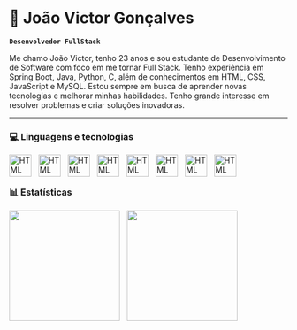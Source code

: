 # 🤖 João Victor Gonçalves

**`Desenvolvedor FullStack`**


Me chamo João Victor, tenho 23 anos e sou estudante de Desenvolvimento de Software com foco em me tornar Full Stack. Tenho experiência em Spring Boot, Java, Python, C, além de conhecimentos em HTML, CSS, JavaScript e MySQL. Estou sempre em busca de aprender novas tecnologias e melhorar minhas habilidades. Tenho grande interesse em resolver problemas e criar soluções inovadoras.

<hr>

### 💻 Linguagens e tecnologias 


<img
    align="left" 
    alt="HTML"
    title="HTML" 
    width="40px" 
    style="padding-right: 10px;"
    src="https://cdn.jsdelivr.net/gh/devicons/devicon@latest/icons/java/java-original.svg" 
 />

 
<img
    align="left" 
    alt="HTML"
    title="HTML" 
    width="40px" 
    style="padding-right: 10px;"
    src="https://cdn.jsdelivr.net/gh/devicons/devicon@latest/icons/javascript/javascript-original.svg"
  />


<img
    align="left" 
    alt="HTML"
    title="HTML" 
    width="40px" 
    style="padding-right: 10px;"
    src="https://cdn.jsdelivr.net/gh/devicons/devicon@latest/icons/html5/html5-original.svg" 
 />

<img 
    align="left" 
    alt="HTML"
    title="HTML" 
    width="40px" 
    style="padding-right: 10px;"
    src="https://cdn.jsdelivr.net/gh/devicons/devicon@latest/icons/css3/css3-original.svg" 
/>
 
<img
    align="left" 
    alt="HTML"
    title="HTML" 
    width="40px" 
    style="padding-right: 10px;"
    src="https://cdn.jsdelivr.net/gh/devicons/devicon@latest/icons/python/python-original.svg"
  />


<img
    align="left" 
    alt="HTML"
    title="HTML" 
    width="40px" 
    style="padding-right: 10px;"
    src="https://cdn.jsdelivr.net/gh/devicons/devicon@latest/icons/mysql/mysql-original.svg" 
 />

 
<img
    align="left" 
    alt="HTML"
    title="HTML" 
    width="40px" 
    style="padding-right: 10px;"
    src="https://cdn.jsdelivr.net/gh/devicons/devicon@latest/icons/spring/spring-original.svg"
  />

<img 
    align="left" 
    alt="HTML"
    title="HTML" 
    width="40px" 
    style="padding-right: 10px;"
    src="https://cdn.jsdelivr.net/gh/devicons/devicon@latest/icons/git/git-original.svg" 
/>

<br>
<br>

### 📊 Estatísticas

<img 
    align="left" 
    height="200" 
    style="padding-right: 10px;"
    src="https://github-readme-stats.vercel.app/api?username=victorvlone&show_icons=true&theme=dracula&locale=pt-br" 
/>


<img 
    align="left" 
    height="200" 
    style="padding-right: 10px;"
    src="https://github-readme-stats.vercel.app/api/top-langs/?username=victorvlone&theme=dracula&custom_title=Tecnologias" 
/>

